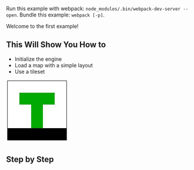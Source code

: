 Run this example with webpack: `node_modules/.bin/webpack-dev-server --open`. Bundle this example: `webpack [-p]`.

Welcome to the first example!

## This Will Show You How to

* Initialize the engine
* Load a map with a simple layout
* Use a tileset

![screenshot](result.jpg)

## Step by Step
